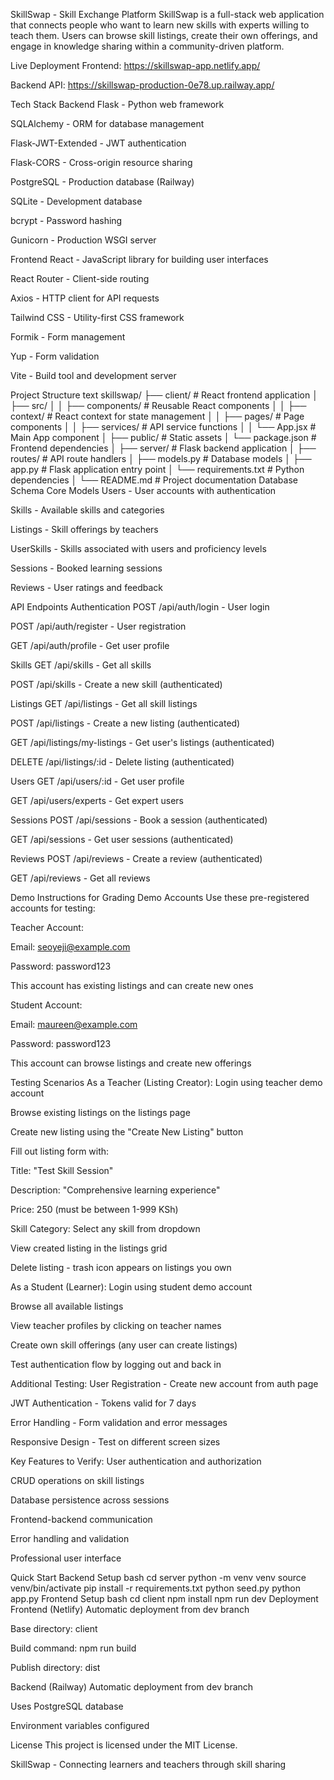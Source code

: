 SkillSwap - Skill Exchange Platform
SkillSwap is a full-stack web application that connects people who want to learn new skills with experts willing to teach them. Users can browse skill listings, create their own offerings, and engage in knowledge sharing within a community-driven platform.

Live Deployment
Frontend: https://skillswap-app.netlify.app/

Backend API: https://skillswap-production-0e78.up.railway.app/

Tech Stack
Backend
Flask - Python web framework

SQLAlchemy - ORM for database management

Flask-JWT-Extended - JWT authentication

Flask-CORS - Cross-origin resource sharing

PostgreSQL - Production database (Railway)

SQLite - Development database

bcrypt - Password hashing

Gunicorn - Production WSGI server

Frontend
React - JavaScript library for building user interfaces

React Router - Client-side routing

Axios - HTTP client for API requests

Tailwind CSS - Utility-first CSS framework

Formik - Form management

Yup - Form validation

Vite - Build tool and development server

Project Structure
text
skillswap/
├── client/                 # React frontend application
│   ├── src/
│   │   ├── components/    # Reusable React components
│   │   ├── context/       # React context for state management
│   │   ├── pages/         # Page components
│   │   ├── services/      # API service functions
│   │   └── App.jsx        # Main App component
│   ├── public/            # Static assets
│   └── package.json       # Frontend dependencies
│
├── server/                # Flask backend application
│   ├── routes/            # API route handlers
│   ├── models.py          # Database models
│   ├── app.py             # Flask application entry point
│   └── requirements.txt   # Python dependencies
│
└── README.md              # Project documentation
Database Schema
Core Models
Users - User accounts with authentication

Skills - Available skills and categories

Listings - Skill offerings by teachers

UserSkills - Skills associated with users and proficiency levels

Sessions - Booked learning sessions

Reviews - User ratings and feedback

API Endpoints
Authentication
POST /api/auth/login - User login

POST /api/auth/register - User registration

GET /api/auth/profile - Get user profile

Skills
GET /api/skills - Get all skills

POST /api/skills - Create a new skill (authenticated)

Listings
GET /api/listings - Get all skill listings

POST /api/listings - Create a new listing (authenticated)

GET /api/listings/my-listings - Get user's listings (authenticated)

DELETE /api/listings/:id - Delete listing (authenticated)

Users
GET /api/users/:id - Get user profile

GET /api/users/experts - Get expert users

Sessions
POST /api/sessions - Book a session (authenticated)

GET /api/sessions - Get user sessions (authenticated)

Reviews
POST /api/reviews - Create a review (authenticated)

GET /api/reviews - Get all reviews

Demo Instructions for Grading
Demo Accounts
Use these pre-registered accounts for testing:

Teacher Account:

Email: seoyeji@example.com

Password: password123

This account has existing listings and can create new ones

Student Account:

Email: maureen@example.com

Password: password123

This account can browse listings and create new offerings

Testing Scenarios
As a Teacher (Listing Creator):
Login using teacher demo account

Browse existing listings on the listings page

Create new listing using the "Create New Listing" button

Fill out listing form with:

Title: "Test Skill Session"

Description: "Comprehensive learning experience"

Price: 250 (must be between 1-999 KSh)

Skill Category: Select any skill from dropdown

View created listing in the listings grid

Delete listing - trash icon appears on listings you own

As a Student (Learner):
Login using student demo account

Browse all available listings

View teacher profiles by clicking on teacher names

Create own skill offerings (any user can create listings)

Test authentication flow by logging out and back in

Additional Testing:
User Registration - Create new account from auth page

JWT Authentication - Tokens valid for 7 days

Error Handling - Form validation and error messages

Responsive Design - Test on different screen sizes

Key Features to Verify:
User authentication and authorization

CRUD operations on skill listings

Database persistence across sessions

Frontend-backend communication

Error handling and validation

Professional user interface

Quick Start
Backend Setup
bash
cd server
python -m venv venv
source venv/bin/activate
pip install -r requirements.txt
python seed.py
python app.py
Frontend Setup
bash
cd client
npm install
npm run dev
Deployment
Frontend (Netlify)
Automatic deployment from dev branch

Base directory: client

Build command: npm run build

Publish directory: dist

Backend (Railway)
Automatic deployment from dev branch

Uses PostgreSQL database

Environment variables configured

License
This project is licensed under the MIT License.

SkillSwap - Connecting learners and teachers through skill sharing
